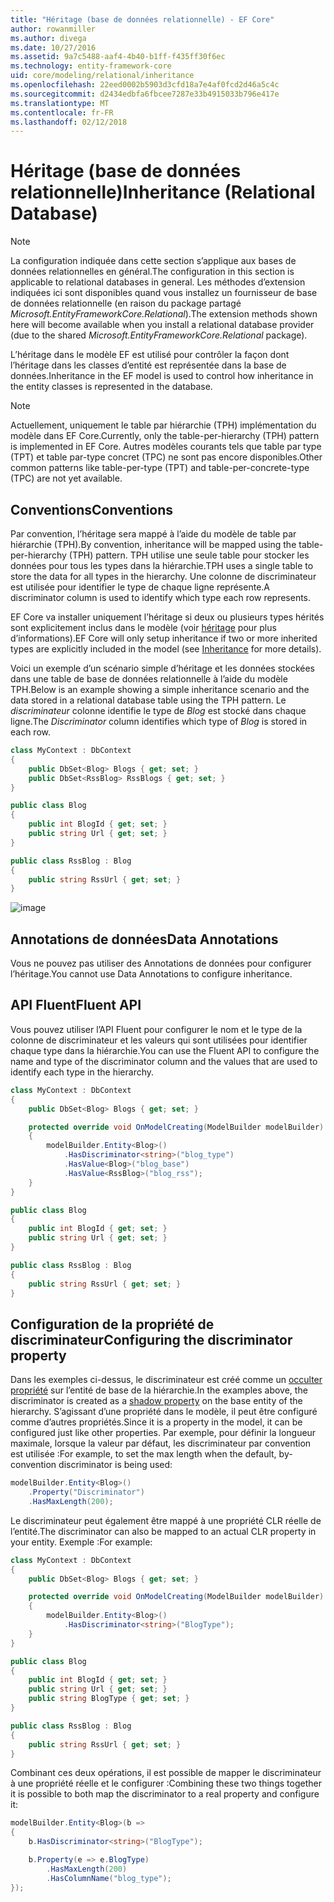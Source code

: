 ```yaml
---
title: "Héritage (base de données relationnelle) - EF Core"
author: rowanmiller
ms.author: divega
ms.date: 10/27/2016
ms.assetid: 9a7c5488-aaf4-4b40-b1ff-f435ff30f6ec
ms.technology: entity-framework-core
uid: core/modeling/relational/inheritance
ms.openlocfilehash: 22eed0002b5903d3cfd18a7e4af0fcd2d46a5c4c
ms.sourcegitcommit: d2434edbfa6fbcee7287e33b4915033b796e417e
ms.translationtype: MT
ms.contentlocale: fr-FR
ms.lasthandoff: 02/12/2018
---
```

# <a name="inheritance-relational-database"></a><span data-ttu-id="6e3d8-102">Héritage (base de données relationnelle)</span><span class="sxs-lookup"><span data-stu-id="6e3d8-102">Inheritance (Relational Database)</span></span>

> [!NOTE]  
> <span data-ttu-id="6e3d8-103">La configuration indiquée dans cette section s’applique aux bases de données relationnelles en général.</span><span class="sxs-lookup"><span data-stu-id="6e3d8-103">The configuration in this section is applicable to relational databases in general.</span></span> <span data-ttu-id="6e3d8-104">Les méthodes d’extension indiquées ici sont disponibles quand vous installez un fournisseur de base de données relationnelle (en raison du package partagé *Microsoft.EntityFrameworkCore.Relational*).</span><span class="sxs-lookup"><span data-stu-id="6e3d8-104">The extension methods shown here will become available when you install a relational database provider (due to the shared *Microsoft.EntityFrameworkCore.Relational* package).</span></span>

<span data-ttu-id="6e3d8-105">L’héritage dans le modèle EF est utilisé pour contrôler la façon dont l’héritage dans les classes d’entité est représentée dans la base de données.</span><span class="sxs-lookup"><span data-stu-id="6e3d8-105">Inheritance in the EF model is used to control how inheritance in the entity classes is represented in the database.</span></span>

> [!NOTE]  
> <span data-ttu-id="6e3d8-106">Actuellement, uniquement le table par hiérarchie (TPH) implémentation du modèle dans EF Core.</span><span class="sxs-lookup"><span data-stu-id="6e3d8-106">Currently, only the table-per-hierarchy (TPH) pattern is implemented in EF Core.</span></span> <span data-ttu-id="6e3d8-107">Autres modèles courants tels que table par type (TPT) et table par-type concret (TPC) ne sont pas encore disponibles.</span><span class="sxs-lookup"><span data-stu-id="6e3d8-107">Other common patterns like table-per-type (TPT) and table-per-concrete-type (TPC) are not yet available.</span></span>

## <a name="conventions"></a><span data-ttu-id="6e3d8-108">Conventions</span><span class="sxs-lookup"><span data-stu-id="6e3d8-108">Conventions</span></span>

<span data-ttu-id="6e3d8-109">Par convention, l’héritage sera mappé à l’aide du modèle de table par hiérarchie (TPH).</span><span class="sxs-lookup"><span data-stu-id="6e3d8-109">By convention, inheritance will be mapped using the table-per-hierarchy (TPH) pattern.</span></span> <span data-ttu-id="6e3d8-110">TPH utilise une seule table pour stocker les données pour tous les types dans la hiérarchie.</span><span class="sxs-lookup"><span data-stu-id="6e3d8-110">TPH uses a single table to store the data for all types in the hierarchy.</span></span> <span data-ttu-id="6e3d8-111">Une colonne de discriminateur est utilisée pour identifier le type de chaque ligne représente.</span><span class="sxs-lookup"><span data-stu-id="6e3d8-111">A discriminator column is used to identify which type each row represents.</span></span>

<span data-ttu-id="6e3d8-112">EF Core va installer uniquement l’héritage si deux ou plusieurs types hérités sont explicitement inclus dans le modèle (voir [héritage](../inheritance.md) pour plus d’informations).</span><span class="sxs-lookup"><span data-stu-id="6e3d8-112">EF Core will only setup inheritance if two or more inherited types are explicitly included in the model (see [Inheritance](../inheritance.md) for more details).</span></span>

<span data-ttu-id="6e3d8-113">Voici un exemple d’un scénario simple d’héritage et les données stockées dans une table de base de données relationnelle à l’aide du modèle TPH.</span><span class="sxs-lookup"><span data-stu-id="6e3d8-113">Below is an example showing a simple inheritance scenario and the data stored in a relational database table using the TPH pattern.</span></span> <span data-ttu-id="6e3d8-114">Le *discriminateur* colonne identifie le type de *Blog* est stocké dans chaque ligne.</span><span class="sxs-lookup"><span data-stu-id="6e3d8-114">The *Discriminator* column identifies which type of *Blog* is stored in each row.</span></span>

<!-- [!code-csharp[Main](samples/core/relational/Modeling/Conventions/Samples/InheritanceDbSets.cs)] -->
``` csharp
class MyContext : DbContext
{
    public DbSet<Blog> Blogs { get; set; }
    public DbSet<RssBlog> RssBlogs { get; set; }
}

public class Blog
{
    public int BlogId { get; set; }
    public string Url { get; set; }
}

public class RssBlog : Blog
{
    public string RssUrl { get; set; }
}
```

![image](_static/inheritance-tph-data.png)

## <a name="data-annotations"></a><span data-ttu-id="6e3d8-116">Annotations de données</span><span class="sxs-lookup"><span data-stu-id="6e3d8-116">Data Annotations</span></span>

<span data-ttu-id="6e3d8-117">Vous ne pouvez pas utiliser des Annotations de données pour configurer l’héritage.</span><span class="sxs-lookup"><span data-stu-id="6e3d8-117">You cannot use Data Annotations to configure inheritance.</span></span>

## <a name="fluent-api"></a><span data-ttu-id="6e3d8-118">API Fluent</span><span class="sxs-lookup"><span data-stu-id="6e3d8-118">Fluent API</span></span>

<span data-ttu-id="6e3d8-119">Vous pouvez utiliser l’API Fluent pour configurer le nom et le type de la colonne de discriminateur et les valeurs qui sont utilisées pour identifier chaque type dans la hiérarchie.</span><span class="sxs-lookup"><span data-stu-id="6e3d8-119">You can use the Fluent API to configure the name and type of the discriminator column and the values that are used to identify each type in the hierarchy.</span></span>

<!-- [!code-csharp[Main](samples/core/relational/Modeling/FluentAPI/Samples/InheritanceTPHDiscriminator.cs?highlight=7,8,9,10)] -->
``` csharp
class MyContext : DbContext
{
    public DbSet<Blog> Blogs { get; set; }

    protected override void OnModelCreating(ModelBuilder modelBuilder)
    {
        modelBuilder.Entity<Blog>()
            .HasDiscriminator<string>("blog_type")
            .HasValue<Blog>("blog_base")
            .HasValue<RssBlog>("blog_rss");
    }
}

public class Blog
{
    public int BlogId { get; set; }
    public string Url { get; set; }
}

public class RssBlog : Blog
{
    public string RssUrl { get; set; }
}
```

## <a name="configuring-the-discriminator-property"></a><span data-ttu-id="6e3d8-120">Configuration de la propriété de discriminateur</span><span class="sxs-lookup"><span data-stu-id="6e3d8-120">Configuring the discriminator property</span></span>

<span data-ttu-id="6e3d8-121">Dans les exemples ci-dessus, le discriminateur est créé comme un [occulter propriété](xref:core/modeling/shadow-properties) sur l’entité de base de la hiérarchie.</span><span class="sxs-lookup"><span data-stu-id="6e3d8-121">In the examples above, the discriminator is created as a [shadow property](xref:core/modeling/shadow-properties) on the base entity of the hierarchy.</span></span> <span data-ttu-id="6e3d8-122">S’agissant d’une propriété dans le modèle, il peut être configuré comme d’autres propriétés.</span><span class="sxs-lookup"><span data-stu-id="6e3d8-122">Since it is a property in the model, it can be configured just like other properties.</span></span> <span data-ttu-id="6e3d8-123">Par exemple, pour définir la longueur maximale, lorsque la valeur par défaut, les discriminateur par convention est utilisée :</span><span class="sxs-lookup"><span data-stu-id="6e3d8-123">For example, to set the max length when the default, by-convention discriminator is being used:</span></span>

```C#
modelBuilder.Entity<Blog>()
    .Property("Discriminator")
    .HasMaxLength(200);
```

<span data-ttu-id="6e3d8-124">Le discriminateur peut également être mappé à une propriété CLR réelle de l’entité.</span><span class="sxs-lookup"><span data-stu-id="6e3d8-124">The discriminator can also be mapped to an actual CLR property in your entity.</span></span> <span data-ttu-id="6e3d8-125">Exemple :</span><span class="sxs-lookup"><span data-stu-id="6e3d8-125">For example:</span></span>
```C#
class MyContext : DbContext
{
    public DbSet<Blog> Blogs { get; set; }

    protected override void OnModelCreating(ModelBuilder modelBuilder)
    {
        modelBuilder.Entity<Blog>()
            .HasDiscriminator<string>("BlogType");
    }
}

public class Blog
{
    public int BlogId { get; set; }
    public string Url { get; set; }
    public string BlogType { get; set; }
}

public class RssBlog : Blog
{
    public string RssUrl { get; set; }
}
```

<span data-ttu-id="6e3d8-126">Combinant ces deux opérations, il est possible de mapper le discriminateur à une propriété réelle et le configurer :</span><span class="sxs-lookup"><span data-stu-id="6e3d8-126">Combining these two things together it is possible to both map the discriminator to a real property and configure it:</span></span>
```C#
modelBuilder.Entity<Blog>(b =>
{
    b.HasDiscriminator<string>("BlogType");

    b.Property(e => e.BlogType)
        .HasMaxLength(200)
        .HasColumnName("blog_type");
});
```
